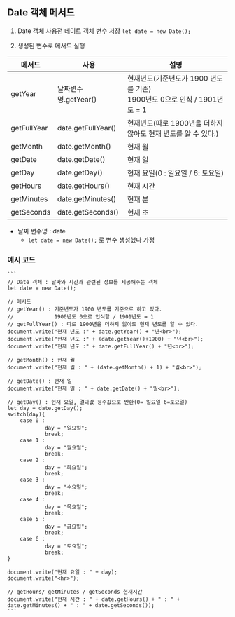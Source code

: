 ## Date 객체 메서드

1. Date 객체 사용전 데이트 객체 변수 저장
   `let date = new Date();`

2. 생성된 변수로 메서드 실행

| 메서드      | 사용                 | 설명                                                                          |
| ----------- | -------------------- | ----------------------------------------------------------------------------- |
| getYear     | 날짜변수명.getYear() | 현재년도(기준년도가 1900 년도를 기준) <br> 1900년도 0으로 인식 / 1901년도 = 1 |
| getFullYear | date.getFullYear()   | 현재년도(따로 1900년을 더하지 않아도 현재 년도를 알 수 있다.)                 |
| getMonth    | date.getMonth()      | 현재 월                                                                       |
| getDate     | date.getDate()       | 현재 일                                                                       |
| getDay      | date.getDay()        | 현재 요일(0 : 일요일 / 6: 토요일)                                             |
| getHours    | date.getHours()      | 현재 시간                                                                     |
| getMinutes  | date.getMinutes()    | 현재 분                                                                       |
| getSeconds  | date.getSeconds()    | 현재 초                                                                       |

- 날짜 변수명 : date
  - `let date = new Date();` 로 변수 생성했다 가정

### 예시 코드

    ```
    // Date 객체 : 날짜와 시간과 관련된 정보를 제공해주는 객체
    let date = new Date();

    // 메서드
    // getYear() : 기준년도가 1900 년도를 기준으로 하고 있다.
    //             1900년도 0으로 인식함 / 1901년도 = 1
    // getFullYear() : 따로 1900년을 더하지 않아도 현재 년도를 알 수 있다.
    document.write("현재 년도 :" + date.getYear() + "년<br>");
    document.write("현재 년도 :" + (date.getYear()+1900) + "년<br>");
    document.write("현재 년도 :" + date.getFullYear() + "년<br>");

    // getMonth() : 현재 월
    document.write("현재 월 : " + (date.getMonth() + 1) + "월<br>");

    // getDate() : 현재 일
    document.write("현재 일 : " + date.getDate() + "일<br>");

    // getDay() : 현재 요일, 결과값 정수값으로 반환(0= 일요일 6=토요일)
    let day = date.getDay();
    switch(day){
        case 0 :
                day = "일요일";
                break;
        case 1 :
                day = "월요일";
                break;
        case 2 :
                day = "화요일";
                break;
        case 3 :
                day = "수요일";
                break;
        case 4 :
                day = "목요일";
                break;
        case 5 :
                day = "금요일";
                break;
        case 6 :
                day = "토요일";
                break;
    }

    document.write("현재 요일 : " + day);
    document.write("<hr>");

    // getHours/ getMinutes / getSeconds 현재시간
    document.write("현재 시간 : " + date.getHours() + " : " + date.getMinutes() + " : " + date.getSeconds());
    ```
